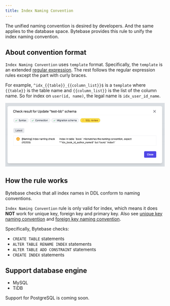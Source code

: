```yaml
---
title: Index Naming Convention
---
```


The unified naming convention is desired by developers. And the same applies to the database space. Bytebase provides this rule to unify the index naming convention.

## About convention format

`Index Naming Convention` uses `template` format. Specifically, the `template` is an extended [regular expression](https://en.wikipedia.org/wiki/Regular_expression). The rest follows the regular expression rules except the part with curly braces.

For example, `^idx_{{table}}_{{column_list}}$` is a `template` where `{{table}}` is the table name and `{{column_list}}` is the list of the column name. So for index on `user(id, name)`, the legal name is `idx_user_id_name`.

![schema-review-naming-index-idx](/static/docs-assets/schema-review-naming-index-idx.webp)

## How the rule works

Bytebase checks that all index names in DDL conform to naming conventions.

<hint-block type="info">

`Index Naming Convention` rule is only valid for index, which means it does **NOT** work for unique key, foreign key and primary key.
Also see [unique key naming convention](/docs/features/schema-review/naming-index-uk) and [foreign key naming convention](/docs/features/schema-review/naming-index-fk).

</hint-block>


Specifically, Bytebase checks:
- `CREATE TABLE` statements
- `ALTER TABLE RENAME INDEX` statements
- `ALTER TABLE ADD CONSTRAINT` statements
- `CREATE INDEX` statements

## Support database engine

- MySQL
- TiDB

Support for PostgreSQL is coming soon.